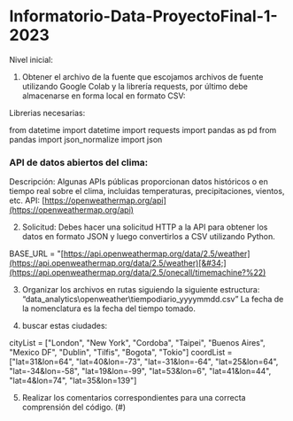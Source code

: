# Informatorio-Data-ProyectoFinal-1-2023

Nivel inicial:


1. Obtener el archivo de la fuente que escojamos archivos de fuente utilizando Google Colab y la librería requests, por último debe almacenarse en forma local en formato CSV:

Librerias necesarias:

from datetime import datetime
import requests
import pandas as pd
from pandas import json_normalize
import json

### API de datos abiertos del clima:

Descripción: Algunas APIs públicas proporcionan datos históricos o en tiempo real sobre el clima, incluidas temperaturas, precipitaciones, vientos, etc.
API: [https://openweathermap.org/api](https://openweathermap.org/api)

2. Solicitud: Debes hacer una solicitud HTTP a la API para obtener los datos en formato JSON y luego convertirlos a CSV utilizando Python.

BASE_URL = "[https://api.openweathermap.org/data/2.5/weather](https://api.openweathermap.org/data/2.5/weather)[&#34;](https://api.openweathermap.org/data/2.5/onecall/timemachine?%22)


3. Organizar los archivos en rutas siguiendo la siguiente estructura:
   “data_analytics\openweather\tiempodiario_yyyymmdd.csv”
   La fecha de la nomenclatura es la fecha del tiempo tomado.

4. buscar estas ciudades:

cityList = ["London", "New York", "Cordoba", "Taipei", "Buenos Aires", "Mexico DF", "Dublin", "Tilfis", "Bogota", "Tokio"]
coordList = ["lat=31&lon=64", "lat=40&lon=-73", "lat=-31&lon=-64", "lat=25&lon=64", "lat=-34&lon=-58", "lat=19&lon=-99", "lat=53&lon=6", "lat=41&lon=44", "lat=4&lon=74", "lat=35&lon=139"]

5. Realizar los comentarios correspondientes para una correcta comprensión del código. (#)
